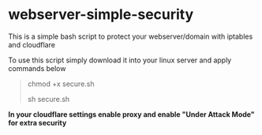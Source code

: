 # webserver-simple-security
This is a simple bash script to protect your webserver/domain with iptables and cloudflare

To use this script simply download it into your linux server and apply commands below

>  chmod +x secure.sh
>
> sh secure.sh

**In your cloudflare settings enable proxy and enable "Under Attack Mode" for extra security**
